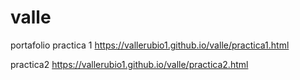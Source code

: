 # valle
portafolio
practica 1
https://vallerubio1.github.io/valle/practica1.html

practica2
https://vallerubio1.github.io/valle/practica2.html
